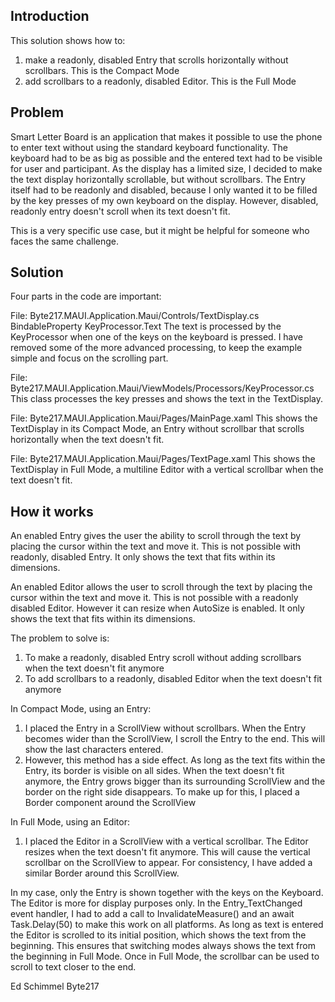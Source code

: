 ## Introduction
This solution shows how to: 
1. make a readonly, disabled Entry that scrolls horizontally without scrollbars. This is the Compact Mode
2. add scrollbars to a readonly, disabled Editor. This is the Full Mode


## Problem
Smart Letter Board is an application that makes it possible to use the phone to enter text without using the standard keyboard functionality. The keyboard had to be as big as possible and the entered text had to be visible for user and participant. As the display has a limited size, I decided to make the text display horizontally scrollable, but without scrollbars. The Entry itself had to be readonly and disabled, because I only wanted it to be filled by the key presses of my own keyboard on the display. However, disabled, readonly entry doesn't scroll when its text doesn't fit.

This is a very specific use case, but it might be helpful for someone who faces the same challenge.


## Solution
Four parts in the code are important:

File: Byte217.MAUI.Application.Maui/Controls/TextDisplay.cs
BindableProperty KeyProcessor.Text
The text is processed by the KeyProcessor when one of the keys on the keyboard is pressed. I have removed some of the more advanced processing, to keep the example simple and focus on the scrolling part.

File: Byte217.MAUI.Application.Maui/ViewModels/Processors/KeyProcessor.cs
This class processes the key presses and shows the text in the TextDisplay.

File: Byte217.MAUI.Application.Maui/Pages/MainPage.xaml 
This shows the TextDisplay in its Compact Mode, an Entry without scrollbar that scrolls horizontally when the text doesn't fit.

File: Byte217.MAUI.Application.Maui/Pages/TextPage.xaml 
This shows the TextDisplay in Full Mode, a multiline Editor with a vertical scrollbar when the text doesn't fit.

## How it works
An enabled Entry gives the user the ability to scroll through the text by placing the cursor within the text and move it. This is not possible with readonly, disabled Entry. It only shows the text that fits within its dimensions.

An enabled Editor allows the user to scroll through the text by placing the cursor within the text and move it. This is not possible with a readonly disabled Editor. However it can resize when AutoSize is enabled. It only shows the text that fits within its dimensions.

The problem to solve is:
1. To make a readonly, disabled Entry scroll without adding scrollbars when the text doesn't fit anymore
2. To add scrollbars to a readonly, disabled Editor when the text doesn't fit anymore


In Compact Mode, using an Entry:
1. I placed the Entry in a ScrollView without scrollbars. When the Entry becomes wider than the ScrollView, I scroll the Entry to the end. This will show the last characters entered.
2. However, this method has a side effect. As long as the text fits within the Entry, its border is visible on all sides. When the text doesn't fit anymore, the Entry grows bigger than its surrounding ScrollView and the border on the right side disappears. To make up for this, I placed a Border component around the ScrollView

In Full Mode, using an Editor:
1. I placed the Editor in a ScrollView with a vertical scrollbar. The Editor resizes when the text doesn't fit anymore. This will cause the vertical scrollbar on the ScrollView to appear. For consistency, I have added a similar Border around this ScrollView.

In my case, only the Entry is shown together with the keys on the Keyboard. The Editor is more for display purposes only. In the Entry_TextChanged event handler, I had to add a call to InvalidateMeasure() and an await Task.Delay(50) to make this work on all platforms. As long as text is entered the Editor is scrolled to its initial position, which shows the text from the beginning. This ensures that switching modes always shows the text from the beginning in Full Mode. Once in Full Mode, the scrollbar can be used to scroll to text closer to the end.


Ed Schimmel
Byte217
